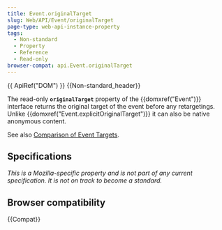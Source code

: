 ```yaml
---
title: Event.originalTarget
slug: Web/API/Event/originalTarget
page-type: web-api-instance-property
tags:
  - Non-standard
  - Property
  - Reference
  - Read-only
browser-compat: api.Event.originalTarget
---
```


{{ ApiRef("DOM") }} {{Non-standard_header}}

The read-only **`originalTarget`** property of the {{domxref("Event")}} interface returns the original target of the event before any retargetings. Unlike {{domxref("Event.explicitOriginalTarget")}} it can also be native anonymous content.

See also [Comparison of Event Targets](/en-US/docs/Web/API/Event/Comparison_of_Event_Targets).

## Specifications

_This is a Mozilla-specific property and is not part of any current specification. It is not on track to become a standard._

## Browser compatibility

{{Compat}}
